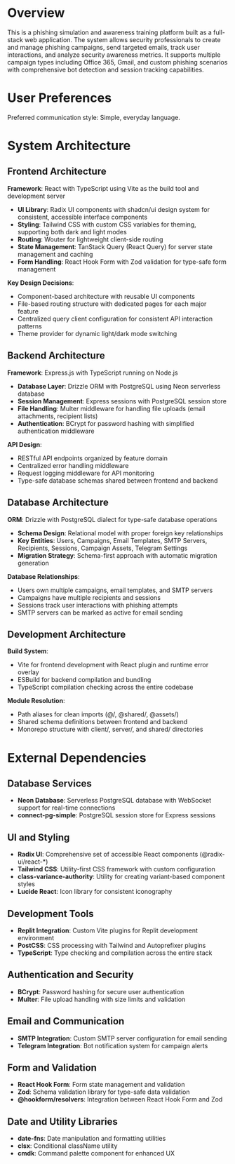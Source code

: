 # Overview

This is a phishing simulation and awareness training platform built as a full-stack web application. The system allows security professionals to create and manage phishing campaigns, send targeted emails, track user interactions, and analyze security awareness metrics. It supports multiple campaign types including Office 365, Gmail, and custom phishing scenarios with comprehensive bot detection and session tracking capabilities.

# User Preferences

Preferred communication style: Simple, everyday language.

# System Architecture

## Frontend Architecture

**Framework**: React with TypeScript using Vite as the build tool and development server
- **UI Library**: Radix UI components with shadcn/ui design system for consistent, accessible interface components
- **Styling**: Tailwind CSS with custom CSS variables for theming, supporting both dark and light modes
- **Routing**: Wouter for lightweight client-side routing
- **State Management**: TanStack Query (React Query) for server state management and caching
- **Form Handling**: React Hook Form with Zod validation for type-safe form management

**Key Design Decisions**:
- Component-based architecture with reusable UI components
- File-based routing structure with dedicated pages for each major feature
- Centralized query client configuration for consistent API interaction patterns
- Theme provider for dynamic light/dark mode switching

## Backend Architecture

**Framework**: Express.js with TypeScript running on Node.js
- **Database Layer**: Drizzle ORM with PostgreSQL using Neon serverless database
- **Session Management**: Express sessions with PostgreSQL session store
- **File Handling**: Multer middleware for handling file uploads (email attachments, recipient lists)
- **Authentication**: BCrypt for password hashing with simplified authentication middleware

**API Design**:
- RESTful API endpoints organized by feature domain
- Centralized error handling middleware
- Request logging middleware for API monitoring
- Type-safe database schemas shared between frontend and backend

## Database Architecture

**ORM**: Drizzle with PostgreSQL dialect for type-safe database operations
- **Schema Design**: Relational model with proper foreign key relationships
- **Key Entities**: Users, Campaigns, Email Templates, SMTP Servers, Recipients, Sessions, Campaign Assets, Telegram Settings
- **Migration Strategy**: Schema-first approach with automatic migration generation

**Database Relationships**:
- Users own multiple campaigns, email templates, and SMTP servers
- Campaigns have multiple recipients and sessions
- Sessions track user interactions with phishing attempts
- SMTP servers can be marked as active for email sending

## Development Architecture

**Build System**: 
- Vite for frontend development with React plugin and runtime error overlay
- ESBuild for backend compilation and bundling
- TypeScript compilation checking across the entire codebase

**Module Resolution**:
- Path aliases for clean imports (@/, @shared/, @assets/)
- Shared schema definitions between frontend and backend
- Monorepo structure with client/, server/, and shared/ directories

# External Dependencies

## Database Services
- **Neon Database**: Serverless PostgreSQL database with WebSocket support for real-time connections
- **connect-pg-simple**: PostgreSQL session store for Express sessions

## UI and Styling
- **Radix UI**: Comprehensive set of accessible React components (@radix-ui/react-*)
- **Tailwind CSS**: Utility-first CSS framework with custom configuration
- **class-variance-authority**: Utility for creating variant-based component styles
- **Lucide React**: Icon library for consistent iconography

## Development Tools
- **Replit Integration**: Custom Vite plugins for Replit development environment
- **PostCSS**: CSS processing with Tailwind and Autoprefixer plugins
- **TypeScript**: Type checking and compilation across the entire stack

## Authentication and Security
- **BCrypt**: Password hashing for secure user authentication
- **Multer**: File upload handling with size limits and validation

## Email and Communication
- **SMTP Integration**: Custom SMTP server configuration for email sending
- **Telegram Integration**: Bot notification system for campaign alerts

## Form and Validation
- **React Hook Form**: Form state management and validation
- **Zod**: Schema validation library for type-safe data validation
- **@hookform/resolvers**: Integration between React Hook Form and Zod

## Date and Utility Libraries
- **date-fns**: Date manipulation and formatting utilities
- **clsx**: Conditional className utility
- **cmdk**: Command palette component for enhanced UX